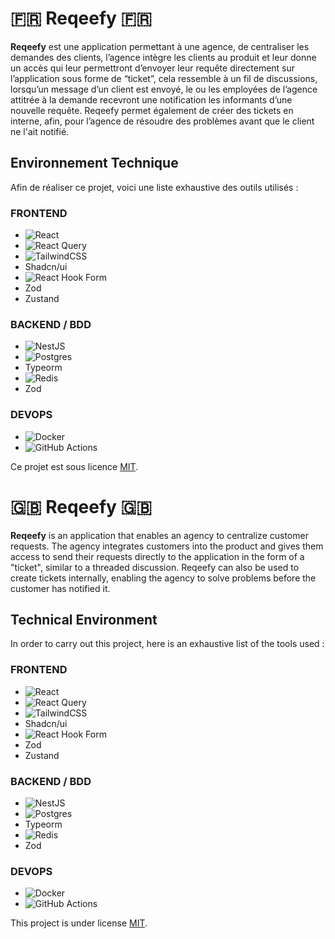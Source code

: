 # 🇫🇷 Reqeefy 🇫🇷

**Reqeefy** est une application permettant à une agence, de centraliser les demandes des clients, l’agence intègre les clients au produit et leur donne un accès qui leur permettront d’envoyer leur requête directement sur l’application sous forme de “ticket”, cela ressemble à un fil de discussions, lorsqu’un message d’un client est envoyé, le ou les employées de l’agence attitrée à la demande recevront une notification les informants d’une nouvelle requête. Reqeefy permet également de créer des tickets en interne, afin, pour l’agence de résoudre des problèmes avant que le client ne l'ait notifié.


## Environnement Technique

Afin de réaliser ce projet, voici une liste exhaustive des outils utilisés :

### FRONTEND

- ![React](https://img.shields.io/badge/react-%2320232a.svg?style=for-the-badge&logo=react&logoColor=%2361DAFB)
- ![React Query](https://img.shields.io/badge/-React%20Query-FF4154?style=for-the-badge&logo=react%20query&logoColor=white)
- ![TailwindCSS](https://img.shields.io/badge/tailwindcss-%2338B2AC.svg?style=for-the-badge&logo=tailwind-css&logoColor=white)
- Shadcn/ui
- ![React Hook Form](https://img.shields.io/badge/React%20Hook%20Form-%23EC5990.svg?style=for-the-badge&logo=reacthookform&logoColor=white)
- Zod
- Zustand

### BACKEND / BDD

- ![NestJS](https://img.shields.io/badge/nestjs-%23E0234E.svg?style=for-the-badge&logo=nestjs&logoColor=white)
- ![Postgres](https://img.shields.io/badge/postgres-%23316192.svg?style=for-the-badge&logo=postgresql&logoColor=white)
- Typeorm
- ![Redis](https://img.shields.io/badge/redis-%23DD0031.svg?style=for-the-badge&logo=redis&logoColor=white)
- Zod

### DEVOPS 

- ![Docker](https://img.shields.io/badge/docker-%230db7ed.svg?style=for-the-badge&logo=docker&logoColor=white)
- ![GitHub Actions](https://img.shields.io/badge/github%20actions-%232671E5.svg?style=for-the-badge&logo=githubactions&logoColor=white)

Ce projet est sous licence [MIT](LICENSE.md).

# 🇬🇧 Reqeefy 🇬🇧

**Reqeefy** is an application that enables an agency to centralize customer requests. The agency integrates customers into the product and gives them access to send their requests directly to the application in the form of a "ticket", similar to a threaded discussion. Reqeefy can also be used to create tickets internally, enabling the agency to solve problems before the customer has notified it.


## Technical Environment

In order to carry out this project, here is an exhaustive list of the tools used :

### FRONTEND

- ![React](https://img.shields.io/badge/react-%2320232a.svg?style=for-the-badge&logo=react&logoColor=%2361DAFB)
- ![React Query](https://img.shields.io/badge/-React%20Query-FF4154?style=for-the-badge&logo=react%20query&logoColor=white)
- ![TailwindCSS](https://img.shields.io/badge/tailwindcss-%2338B2AC.svg?style=for-the-badge&logo=tailwind-css&logoColor=white)
- Shadcn/ui
- ![React Hook Form](https://img.shields.io/badge/React%20Hook%20Form-%23EC5990.svg?style=for-the-badge&logo=reacthookform&logoColor=white)
- Zod
- Zustand

### BACKEND / BDD

- ![NestJS](https://img.shields.io/badge/nestjs-%23E0234E.svg?style=for-the-badge&logo=nestjs&logoColor=white)
- ![Postgres](https://img.shields.io/badge/postgres-%23316192.svg?style=for-the-badge&logo=postgresql&logoColor=white)
- Typeorm
- ![Redis](https://img.shields.io/badge/redis-%23DD0031.svg?style=for-the-badge&logo=redis&logoColor=white)
- Zod

### DEVOPS 

- ![Docker](https://img.shields.io/badge/docker-%230db7ed.svg?style=for-the-badge&logo=docker&logoColor=white)
- ![GitHub Actions](https://img.shields.io/badge/github%20actions-%232671E5.svg?style=for-the-badge&logo=githubactions&logoColor=white)

This project is under license [MIT](LICENSE.md).


